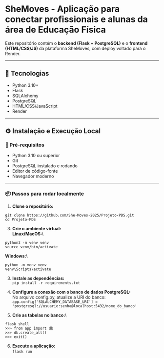 # SheMoves - Aplicação para conectar profissionais e alunas da área de Educação Física

Este repositório contém o **backend (Flask + PostgreSQL)** e o **frontend (HTML/CSS/JS)** da plataforma SheMoves, com deploy voltado para o Render.

---

## 🚀 Tecnologias

- Python 3.10+
- Flask
- SQLAlchemy
- PostgreSQL
- HTML/CSS/JavaScript 
- Render 

---

## ⚙️ Instalação e Execução Local

### 🔧 Pré-requisitos

- Python 3.10 ou superior
- Git
- PostgreSQL instalado e rodando
- Editor de código-fonte
- Navegador moderno

---

### 📦 Passos para rodar localmente

1. **Clone o repositório:**
```
git clone https://github.com/She-Moves-2025/Projeto-PDS.git
cd Projeto-PDS

```
3. **Crie o ambiente virtual:**\
**Linux/MacOS:**\
```
python3 -m venv venv
source venv/bin/activate  
```
**Windows:**\
```
python -m venv venv
venv\Scripts\activate  
```
3. **Instale as dependências:**\
`pip install -r requirements.txt`  

4. **Configure a conexão com o banco de dados PostgreSQL:**\
No arquivo config.py, atualize a URI do banco:\
`app.config['SQLALCHEMY_DATABASE_URI'] = 'postgresql://usuario:senha@localhost:5432/nome_do_banco'`

6. **Crie as tabelas no banco:**\
```
flask shell  
>>> from app import db  
>>> db.create_all()  
>>> exit()
```

6. **Execute a aplicação:**\
`flask run`





